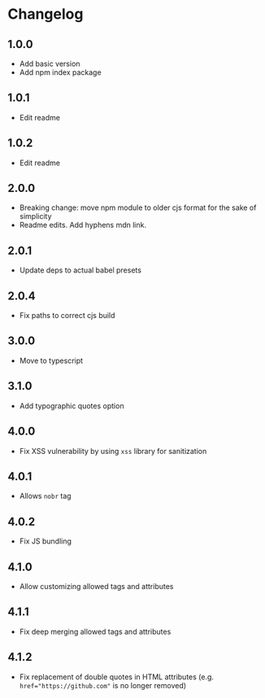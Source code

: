 # Changelog

## 1.0.0

- Add basic version
- Add npm index package

## 1.0.1

- Edit readme

## 1.0.2

- Edit readme

## 2.0.0

- Breaking change: move npm module to older cjs format for the sake of simplicity
- Readme edits. Add hyphens mdn link.

## 2.0.1

- Update deps to actual babel presets

## 2.0.4

- Fix paths to correct cjs build

## 3.0.0

- Move to typescript

## 3.1.0

- Add typographic quotes option

## 4.0.0

- Fix XSS vulnerability by using `xss` library for sanitization

## 4.0.1

- Allows `nobr` tag

## 4.0.2

- Fix JS bundling

## 4.1.0

- Allow customizing allowed tags and attributes

## 4.1.1

- Fix deep merging allowed tags and attributes

## 4.1.2

- Fix replacement of double quotes in HTML attributes (e.g. `href="https://github.com"` is no longer removed)